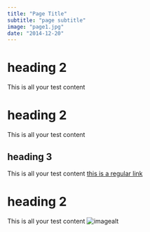 ```yaml
---
title: "Page Title"
subtitle: "page subtitle"
image: "page1.jpg"
date: "2014-12-20"
---
```

# heading 2
This is all your test content
# heading 2
This is all your test content
## heading 3
This is all your test content [this is a regular link](https://github.com/)
# heading 2
This is all your test content ![imagealt](https://imagelink.com)